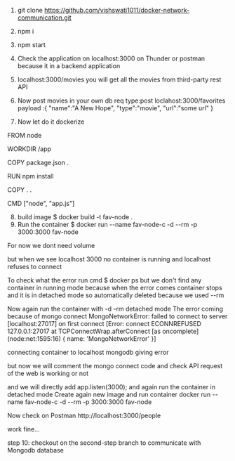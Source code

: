 1. git clone https://github.com/vishswati1011/docker-network-communication.git
2. npm i
3. npm start
4. Check the application on localhost:3000 on Thunder or postman because it in a backend application
5. localhost:3000/movies 
 you will get all the movies from third-party rest API
6. Now post movies in your own db 
        req type:post 
        loclahost:3000/favorites
        payload :{
            "name":"A New Hope",
            "type":"movie",
            "url":"some url"
        } 

7. Now let do it dockerize

FROM node

WORKDIR /app

COPY package.json .

RUN npm install

COPY . .

CMD ["node", "app.js"]

8. build image
    $ docker build -t fav-node .
9. Run the container
    $ docker run --name fav-node-c -d --rm -p 3000:3000 fav-node

For now we dont need volume 

but when we see localhost 3000 no container is running and localhost refuses to connect

To check what the error run cmd
$ docker ps
but we don't find any container in running mode because when the error comes container stops and it is in detached mode so automatically deleted because we used --rm 

Now again run the container with -d -rm detached mode 
The error coming because of mongo connect
MongoNetworkError: failed to connect to server [localhost:27017] on first connect [Error: connect ECONNREFUSED 127.0.0.1:27017
    at TCPConnectWrap.afterConnect [as oncomplete] (node:net:1595:16) {
  name: 'MongoNetworkError'
}]

connecting container to localhost mongodb giving error 

but now we will comment the mongo connect code and check API request of the web is working or not
 
  and we will directly add app.listen(3000);
  and again run the container in detached mode
  Create again new image and run container
  docker run --name fav-node-c -d  --rm -p 3000:3000 fav-node

  Now check on Postman
  http://localhost:3000/people 

  work fine...

step 10: checkout on the second-step branch to communicate with Mongodb database
